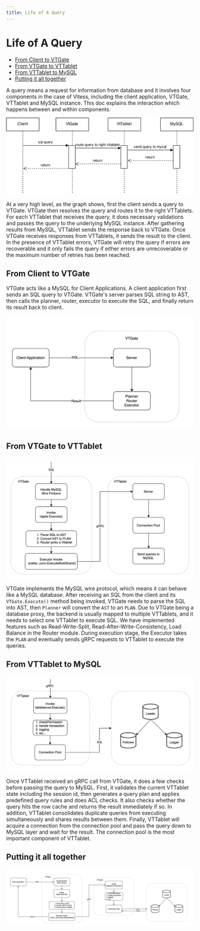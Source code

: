 ```yaml
---
title: Life of A Query
---
```


Life of A Query
=====================

* [From Client to VTGate](#from-client-to-VTGate)
* [From VTGate to VTTablet](#from-VTGate-to-VTTablet)
* [From VTTablet to MySQL](#from-VTTablet-to-mysql)
* [Putting it all together](#putting-it-all-together)

A query means a request for information from database and it involves four components in the case of Vitess, including the client application, VTGate, VTTablet and MySQL instance. This doc explains the interaction which happens between and within components.

![](images/life_of_a_query.png)

At a very high level, as the graph shows, first the client sends a query to VTGate. VTGate then resolves the query and routes it to the right VTTablets. For each VTTablet that receives the query, it does necessary validations and passes the query to the underlying MySQL instance. After gathering results from MySQL, VTTablet sends the response back to VTGate. Once VTGate receives responses from VTTablets, it sends the result to the client. In the presence of VTTablet errors, VTGate will retry the query if errors are recoverable and it only fails the query if either errors are unrecoverable or the maximum number of retries has been reached.

## From Client to VTGate

VTGate acts like a MySQL for Client Applications. A client application first sends an SQL query to VTGate. VTGate's server parses SQL string to AST, then calls the planner, router, executor to execute the SQL, and finally return its result back to client.

![](images/ClientToVTGate.png)


## From VTGate to VTTablet
![VTGateToVTTablet](images/VTGateToVTTablet.png)

VTGate implements the MySQL wire protocol, which means it can behave like a MySQL database.
After receiving an SQL from the client and its `VTGate.Execute()` method being invoked, VTGate needs to parse the SQL into AST, then `Planner` will convert the `AST` to an `PLAN`. 
Due to VTGate being a database proxy, the backend is usually mapped to multiple VTTablets, and it needs to select one VTTablet to execute SQL. We have implemented features such as Read-Write-Split, Read-After-Write-Consistency, Load Balance in the Router module.
During execution stage, the Executor takes the `PLAN` and eventually sends gRPC requests to VTTablet to execute the queries.

## From VTTablet to MySQL
![VTTabletToMySQL](images/VTTabletToMySQL.png)

Once VTTablet received an gRPC call from VTGate, it does a few checks before passing the query to MySQL. First, it validates the current VTTablet state including the session id, then generates a query plan and applies predefined query rules and does ACL checks. It also checks whether the query hits the row cache and returns the result immediately if so. In addition, VTTablet consolidates duplicate queries from executing simultaneously and shares results between them. 
Finally, VTTablet will acquire a connection from the connection pool and pass the query down to MySQL layer and wait for the result.
The connection pool is the most important component of VTTablet.

## Putting it all together
![](images/PutAllTogether.png)
